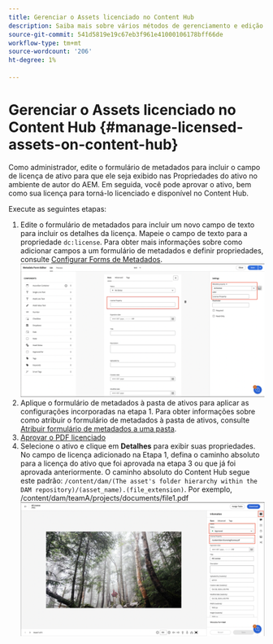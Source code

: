 ```yaml
---
title: Gerenciar o Assets licenciado no Content Hub
description: Saiba mais sobre vários métodos de gerenciamento e edição de metadados
source-git-commit: 541d5819e19c67eb3f961e41000106178bff66de
workflow-type: tm+mt
source-wordcount: '206'
ht-degree: 1%

---
```



# Gerenciar o Assets licenciado no Content Hub {#manage-licensed-assets-on-content-hub}

Como administrador, edite o formulário de metadados para incluir o campo de licença de ativo para que ele seja exibido nas Propriedades do ativo no ambiente de autor do AEM. Em seguida, você pode aprovar o ativo, bem como sua licença para torná-lo licenciado e disponível no Content Hub.

Execute as seguintes etapas:

1. Edite o formulário de metadados para incluir um novo campo de texto para incluir os detalhes da licença. Mapeie o campo de texto para a propriedade `dc:license`. Para obter mais informações sobre como adicionar campos a um formulário de metadados e definir propriedades, consulte [Configurar Forms de Metadados](/help/assets/metadata-assets-view.md#metadata-forms).
   ![extração do zip](/help/assets/assets/metadata-form-edit.png)
1. Aplique o formulário de metadados à pasta de ativos para aplicar as configurações incorporadas na etapa 1. Para obter informações sobre como atribuir o formulário de metadados à pasta de ativos, consulte [Atribuir formulário de metadados a uma pasta](/help/assets/metadata-assets-view.md#metadata-forms).
1. [Aprovar o PDF licenciado](/help/assets/manage-organize-assets-view.md#set-asset-status)
1. Selecione o ativo e clique em **Detalhes** para exibir suas propriedades. No campo de licença adicionado na Etapa 1, defina o caminho absoluto para a licença do ativo que foi aprovada na etapa 3 ou que já foi aprovada anteriormente. O caminho absoluto do Content Hub segue este padrão: `/content/dam/(The asset's folder hierarchy within the DAM repository)/(asset_name).(file_extension)`. Por exemplo, /content/dam/teamA/projects/documents/file1.pdf
   ![caminho absoluto](/help/assets/assets/absolute-path.png)


